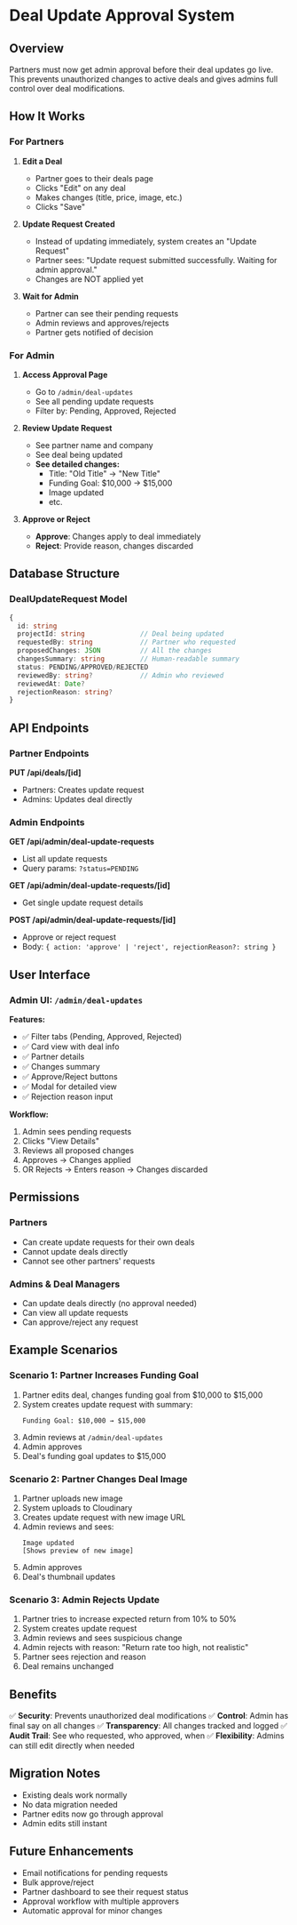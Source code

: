 # Deal Update Approval System

## Overview

Partners must now get admin approval before their deal updates go live. This prevents unauthorized changes to active deals and gives admins full control over deal modifications.

## How It Works

### For Partners

1. **Edit a Deal**
   - Partner goes to their deals page
   - Clicks "Edit" on any deal
   - Makes changes (title, price, image, etc.)
   - Clicks "Save"

2. **Update Request Created**
   - Instead of updating immediately, system creates an "Update Request"
   - Partner sees: "Update request submitted successfully. Waiting for admin approval."
   - Changes are NOT applied yet

3. **Wait for Admin**
   - Partner can see their pending requests
   - Admin reviews and approves/rejects
   - Partner gets notified of decision

### For Admin

1. **Access Approval Page**
   - Go to `/admin/deal-updates`
   - See all pending update requests
   - Filter by: Pending, Approved, Rejected

2. **Review Update Request**
   - See partner name and company
   - See deal being updated
   - **See detailed changes:**
     - Title: "Old Title" → "New Title"  
     - Funding Goal: $10,000 → $15,000
     - Image updated
     - etc.

3. **Approve or Reject**
   - **Approve**: Changes apply to deal immediately
   - **Reject**: Provide reason, changes discarded

## Database Structure

### DealUpdateRequest Model

```typescript
{
  id: string
  projectId: string              // Deal being updated
  requestedBy: string            // Partner who requested
  proposedChanges: JSON          // All the changes
  changesSummary: string         // Human-readable summary
  status: PENDING/APPROVED/REJECTED
  reviewedBy: string?            // Admin who reviewed
  reviewedAt: Date?
  rejectionReason: string?
}
```

## API Endpoints

### Partner Endpoints

**PUT /api/deals/[id]**
- Partners: Creates update request
- Admins: Updates deal directly

### Admin Endpoints

**GET /api/admin/deal-update-requests**
- List all update requests
- Query params: `?status=PENDING`

**GET /api/admin/deal-update-requests/[id]**
- Get single update request details

**POST /api/admin/deal-update-requests/[id]**
- Approve or reject request
- Body: `{ action: 'approve' | 'reject', rejectionReason?: string }`

## User Interface

### Admin UI: `/admin/deal-updates`

**Features:**
- ✅ Filter tabs (Pending, Approved, Rejected)
- ✅ Card view with deal info
- ✅ Partner details
- ✅ Changes summary
- ✅ Approve/Reject buttons
- ✅ Modal for detailed view
- ✅ Rejection reason input

**Workflow:**
1. Admin sees pending requests
2. Clicks "View Details"
3. Reviews all proposed changes
4. Approves → Changes applied
5. OR Rejects → Enters reason → Changes discarded

## Permissions

### Partners
- Can create update requests for their own deals
- Cannot update deals directly
- Cannot see other partners' requests

### Admins & Deal Managers
- Can update deals directly (no approval needed)
- Can view all update requests
- Can approve/reject any request

## Example Scenarios

### Scenario 1: Partner Increases Funding Goal

1. Partner edits deal, changes funding goal from $10,000 to $15,000
2. System creates update request with summary:
   ```
   Funding Goal: $10,000 → $15,000
   ```
3. Admin reviews at `/admin/deal-updates`
4. Admin approves
5. Deal's funding goal updates to $15,000

### Scenario 2: Partner Changes Deal Image

1. Partner uploads new image
2. System uploads to Cloudinary
3. Creates update request with new image URL
4. Admin reviews and sees:
   ```
   Image updated
   [Shows preview of new image]
   ```
5. Admin approves
6. Deal's thumbnail updates

### Scenario 3: Admin Rejects Update

1. Partner tries to increase expected return from 10% to 50%
2. System creates update request
3. Admin reviews and sees suspicious change
4. Admin rejects with reason: "Return rate too high, not realistic"
5. Partner sees rejection and reason
6. Deal remains unchanged

## Benefits

✅ **Security**: Prevents unauthorized deal modifications
✅ **Control**: Admin has final say on all changes
✅ **Transparency**: All changes tracked and logged
✅ **Audit Trail**: See who requested, who approved, when
✅ **Flexibility**: Admins can still edit directly when needed

## Migration Notes

- Existing deals work normally
- No data migration needed
- Partner edits now go through approval
- Admin edits still instant

## Future Enhancements

- Email notifications for pending requests
- Bulk approve/reject
- Partner dashboard to see their request status
- Approval workflow with multiple approvers
- Automatic approval for minor changes

